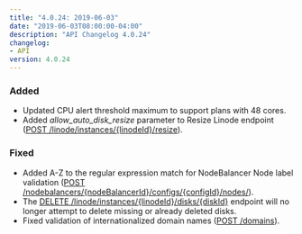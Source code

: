 ```yaml
---
title: "4.0.24: 2019-06-03"
date: "2019-06-03T08:00:00-04:00"
description: "API Changelog 4.0.24"
changelog:
- API
version: 4.0.24
---
```


### Added
- Updated CPU alert threshold maximum to support plans with 48 cores.
- Added *allow\_auto\_disk\_resize* parameter to Resize Linode endpoint ([POST /linode/instances/{linodeId}/resize](https://developers.linode.com/api/v4/linode-instances-linode-id-resize/#post)).

### Fixed
- Added A-Z to the regular expression match for NodeBalancer Node label validation ([POST /nodebalancers/{nodeBalancerId}/configs/{configId}/nodes/](https://developers.linode.com/api/v4/nodebalancers-node-balancer-id-configs-config-id-nodes)).
- The [DELETE /linode/instances/{linodeId}/disks/{diskId}](https://developers.linode.com/api/v4/linode-instances-linode-id-disks-disk-id/#delete) endpoint will no longer attempt to delete missing or already deleted disks.
- Fixed validation of internationalized domain names ([POST /domains](https://developers.linode.com/api/v4/domains/#post)).